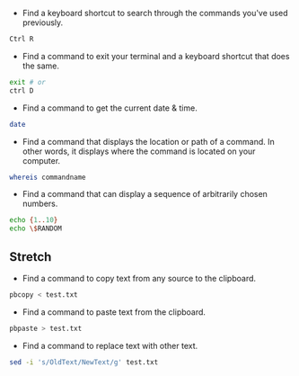 - Find a keyboard shortcut to search through the commands you've used previously.

```bash
Ctrl R
```

- Find a command to exit your terminal and a keyboard shortcut that does the same.

```bash
exit # or
ctrl D
```

- Find a command to get the current date & time.

```bash
date
```

- Find a command that displays the location or path of a command. In other words, it displays where the command is located on your computer.

```bash
whereis commandname
```

- Find a command that can display a sequence of arbitrarily chosen numbers.

```bash
echo {1..10}
echo \$RANDOM
```

## Stretch

- Find a command to copy text from any source to the clipboard.

```bash
pbcopy < test.txt
```

- Find a command to paste text from the clipboard.

```bash
pbpaste > test.txt
```

- Find a command to replace text with other text.

```bash
sed -i 's/OldText/NewText/g' test.txt
```
